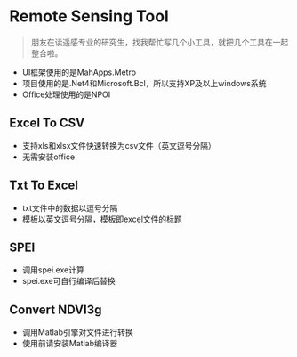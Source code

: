 # Remote Sensing Tool

> 朋友在读遥感专业的研究生，找我帮忙写几个小工具，就把几个工具在一起整合啦。

- UI框架使用的是MahApps.Metro
- 项目使用的是.Net4和Microsoft.Bcl，所以支持XP及以上windows系统
- Office处理使用的是NPOI

## Excel To CSV

- 支持xls和xlsx文件快速转换为csv文件（英文逗号分隔）
- 无需安装office

## Txt To Excel

- txt文件中的数据以逗号分隔
- 模板以英文逗号分隔，模板即excel文件的标题

## SPEI

- 调用spei.exe计算
- spei.exe可自行编译后替换

## Convert NDVI3g

- 调用Matlab引擎对文件进行转换
- 使用前请安装Matlab编译器
